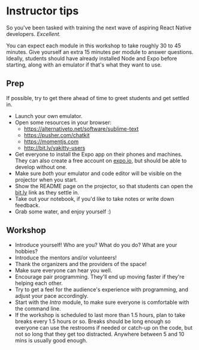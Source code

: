# Instructor tips

So you've been tasked with training the next wave of aspiring React Native developers. _Excellent._

You can expect each module in this workshop to take roughly 30 to 45 minutes. Give yourself an extra 15 minutes per module to answer questions. Ideally, students should have already installed Node and Expo before starting, along with an emulator if that's what they want to use.

## Prep

If possible, try to get there ahead of time to greet students and get settled in.

- Launch your own emulator.
- Open some resources in your browser:
  - https://alternativeto.net/software/sublime-text
  - https://pusher.com/chatkit
  - https://momentjs.com
  - http://bit.ly/yakitty-users
- Get everyone to install the Expo app on their phones and machines. They can also create a free account on [expo.io](https://expo.io), but should be able to develop without one.
- Make sure _both_ your emulator and code editor will be visible on the projector when you start.
- Show the README page on the projector, so that students can open the [bit.ly](http://bit.ly/yakitty) link as they settle in.
- Take out your notebook, if you'd like to take notes or write down feedback.
- Grab some water, and enjoy yourself :)

## Workshop

- Introduce yourself! Who are you? What do you do? What are your hobbies?
- Introduce the mentors and/or volunteers!
- Thank the organizers and the providers of the space!
- Make sure everyone can hear you well.
- Encourage pair programming. They'll end up moving faster if they're helping each other.
- Try to get a feel for the audience's experience with programming, and adjust your pace accordingly.
- Start with the _Intro_ module, to make sure everyone is comfortable with the command line.
- If the workshop is scheduled to last more than 1.5 hours, plan to take breaks every 1.5 hours or so. Breaks should be long enough so everyone can use the restrooms if needed or catch-up on the code, but not so long that they get too distracted. Anywhere between 5 and 10 mins is usually good enough.
